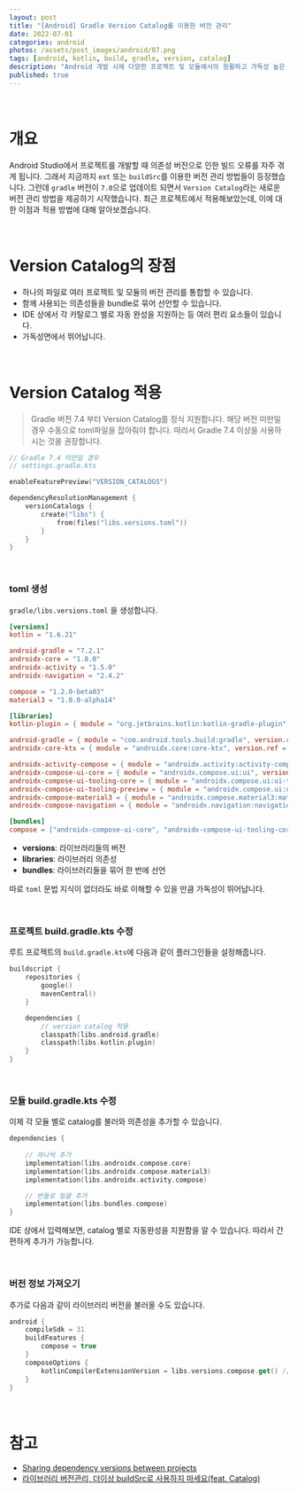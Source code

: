 ```yaml
---
layout: post
title: "[Android] Gradle Version Catalog를 이용한 버전 관리"
date: 2022-07-01
categories: android
photos: /assets/post_images/android/07.png
tags: [android, kotlin, build, gradle, version, catalog]
description: "Android 개발 시에 다양한 프로젝트 및 모듈에서의 원활하고 가독성 높은 버전 관리를 위해 Gradle Version Catalog를 사용해보자"
published: true
---
```


<br>

# 개요

Android Studio에서 프로젝트를 개발할 때 의존성 버전으로 인한 빌드 오류를 자주 겪게 됩니다. 그래서 지금까지 `ext` 또는 `buildSrc`를 이용한 버전 관리 방법들이 등장했습니다. 그런데 `gradle` 버전이 `7.0`으로 업데이트 되면서 `Version Catalog`라는 새로운 버전 관리 방법을 제공하기 시작했습니다. 최근 프로젝트에서 적용해보았는데, 이에 대한 이점과 적용 방법에 대해 알아보겠습니다.

<br>

# Version Catalog의 장점

- 하나의 파일로 여러 프로젝트 및 모듈의 버전 관리를 통합할 수 있습니다.
- 함께 사용되는 의존성들을 bundle로 묶어 선언할 수 있습니다.
- IDE 상에서 각 카탈로그 별로 자동 완성을 지원하는 등 여러 편리 요소들이 있습니다.
- 가독성면에서 뛰어납니다.

<br>

# Version Catalog 적용

> Gradle 버전 7.4 부터 Version Catalog를 정식 지원합니다. 해당 버전 미만일 경우 수동으로 toml파일을 잡아줘야 합니다. 따라서 Gradle 7.4 이상을 사용하시는 것을 권장합니다.

```kotlin
// Gradle 7.4 미만일 경우
// settings.gradle.kts

enableFeaturePreview("VERSION_CATALOGS")

dependencyResolutionManagement {
    versionCatalogs {
        create("libs") {
            from(files("libs.versions.toml"))
        }
    }
}
```

<br>

### toml 생성

`gradle/libs.versions.toml` 을 생성합니다.

```toml
[versions]
kotlin = "1.6.21"

android-gradle = "7.2.1"
androidx-core = "1.8.0"
androidx-activity = "1.5.0"
androidx-navigation = "2.4.2"

compose = "1.2.0-beta03"
material3 = "1.0.0-alpha14"

[libraries]
kotlin-plugin = { module = "org.jetbrains.kotlin:kotlin-gradle-plugin", version.ref = "kotlin" }

android-gradle = { module = "com.android.tools.build:gradle", version.ref = "android.gradle" }
androidx-core-ktx = { module = "androidx.core:core-ktx", version.ref = "androidx-core" }

androidx-activity-compose = { module = "androidx.activity:activity-compose", version.ref = "androidx-activity" }
androidx-compose-ui-core = { module = "androidx.compose.ui:ui", version.ref = "compose" }
androidx-compose-ui-tooling-core = { module = "androidx.compose.ui:ui-tooling", version.ref = "compose" }
androidx-compose-ui-tooling-preview = { module = "androidx.compose.ui:ui-tooling-preview", version.ref = "compose" }
androidx-compose-material3 = { module = "androidx.compose.material3:material3", version.ref = "material3" }
androidx-compose-navigation = { module = "androidx.navigation:navigation-compose", version.ref = "androidx-navigation" }

[bundles]
compose = ["androidx-compose-ui-core", "androidx-compose-ui-tooling-core", "androidx-compose-ui-tooling-preview", "androidx-compose-material3", "androidx-activity-compose", "androidx-compose-navigation"]
```

- **versions**: 라이브러리들의 버전
- **libraries**: 라이브러리 의존성
- **bundles**: 라이브러리들을 묶어 한 번에 선언

따로 `toml` 문법 지식이 없더라도 바로 이해할 수 있을 만큼 가독성이 뛰어납니다.

<br>

### 프로젝트 build.gradle.kts 수정

루트 프로젝트의 `build.gradle.kts`에 다음과 같이 플러그인들을 설정해줍니다.

```kotlin
buildscript {
    repositories {
        google()
        mavenCentral()
    }

    dependencies {
        // version catalog 적용
        classpath(libs.android.gradle)
        classpath(libs.kotlin.plugin)
    }
}
```

<br>

### 모듈 build.gradle.kts 수정

이제 각 모듈 별로 catalog를 불러와 의존성을 추가할 수 있습니다.

```kotlin
dependencies {
    
    // 하나씩 추가
    implementation(libs.androidx.compose.core)
    implementation(libs.androidx.compose.material3)
    implementation(libs.androidx.activity.compose)

    // 번들로 일괄 추가
    implementation(libs.bundles.compose)
}
```

IDE 상에서 입력해보면, catalog 별로 자동완성을 지원함을 알 수 있습니다. 따라서 간편하게 추가가 가능합니다.

<br>

### 버전 정보 가져오기

추가로 다음과 같이 라이브러리 버전을 불러올 수도 있습니다.

```kotlin
android {
    compileSdk = 31
    buildFeatures {
        compose = true
    }
    composeOptions {
        kotlinCompilerExtensionVersion = libs.versions.compose.get() // toml versions 가져오기
    }
}
```

<br>

# 참고

- [Sharing dependency versions between projects](https://docs.gradle.org/current/userguide/platforms.html)
- [라이브러리 버전관리, 더이상 buildSrc로 사용하지 마세요(feat. Catalog)](https://medium.com/prnd/%EB%9D%BC%EC%9D%B4%EB%B8%8C%EB%9F%AC%EB%A6%AC-%EB%B2%84%EC%A0%84%EA%B4%80%EB%A6%AC-%EB%8D%94%EC%9D%B4%EC%83%81-buildsrc%EB%A1%9C-%EC%82%AC%EC%9A%A9%ED%95%98%EC%A7%80-%EB%A7%88%EC%84%B8%EC%9A%94-feat-catalog-%ED%97%A4%EC%9D%B4%EB%94%9C%EB%9F%AC-%EA%B8%B0%EC%88%A0%EB%B8%94%EB%A1%9C%EA%B7%B8-710b4ca0870d)
